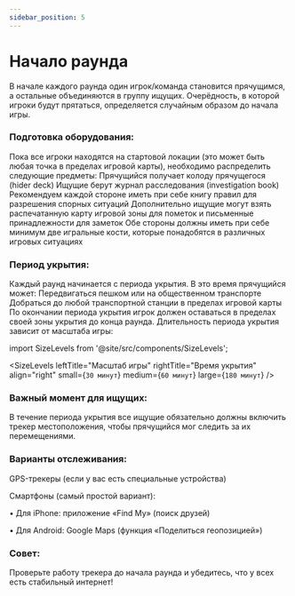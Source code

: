 ```yaml
---
sidebar_position: 5
---
```


# Начало раунда

В начале каждого раунда один игрок/команда становится прячущимся, а остальные объединяются в группу ищущих. Очерёдность, в которой игроки будут прятаться, определяется случайным образом до начала игры.

### Подготовка оборудования:
Пока все игроки находятся на стартовой локации (это может быть любая точка в пределах игровой карты), необходимо распределить следующие предметы:
Прячущийся получает колоду прячущегося (hider deck)
Ищущие берут журнал расследования (investigation book)
Рекомендуем каждой стороне иметь при себе книгу правил для разрешения спорных ситуаций
Дополнительно ищущие могут взять распечатанную карту игровой зоны для пометок и письменные принадлежности для заметок
Обе стороны должны иметь при себе минимум две игральные кости, которые понадобятся в различных игровых ситуациях

### Период укрытия:
Каждый раунд начинается с периода укрытия. В это время прячущийся может:
Передвигаться пешком или на общественном транспорте
Добраться до любой транспортной станции в пределах игровой карты
По окончании периода укрытия игрок должен оставаться в пределах своей зоны укрытия до конца раунда. Длительность периода укрытия зависит от масштаба игры:



import SizeLevels from '@site/src/components/SizeLevels';

<SizeLevels
leftTitle="Масштаб игры"
rightTitle="Время укрытия"
align="right"
small={`30 минут`}
medium={`60 минут`}
large={`180 минут`}
/>

### Важный момент для ищущих:
В течение периода укрытия все ищущие обязательно должны включить трекер местоположения, чтобы прячущийся мог следить за их перемещениями.

### Варианты отслеживания:

GPS-трекеры (если у вас есть специальные устройства)

Смартфоны (самый простой вариант):

• Для iPhone: приложение «Find My» (поиск друзей)

• Для Android: Google Maps (функция «Поделиться геопозицией»)

### Совет: 
Проверьте работу трекера до начала раунда и убедитесь, что у всех есть стабильный интернет!
